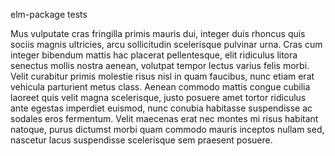 elm-package tests

Mus vulputate cras fringilla primis mauris dui, integer duis rhoncus quis sociis magnis ultricies, arcu sollicitudin scelerisque pulvinar urna. Cras cum integer bibendum mattis hac placerat pellentesque, elit ridiculus litora senectus mollis nostra aenean, volutpat tempor lectus varius felis morbi. Velit curabitur primis molestie risus nisl in quam faucibus, nunc etiam erat vehicula parturient metus class. Aenean commodo mattis congue cubilia laoreet quis velit magna scelerisque, justo posuere amet tortor ridiculus ante egestas imperdiet euismod, nunc conubia habitasse suspendisse ac sodales eros fermentum. Velit maecenas erat nec montes mi risus habitant natoque, purus dictumst morbi quam commodo mauris inceptos nullam sed, nascetur lacus suspendisse scelerisque sem praesent posuere.
